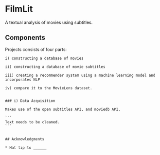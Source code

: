 # FilmLit

A textual analysis of movies using subtitles.

## Components

Projects consists of four parts:
~~~
i) constructing a database of movies
~~~
~~~
ii) constructing a database of movie subtitles
~~~
~~~
iii) creating a recommender system using a machine learning model and incorporates NLP
~~~
~~~
iv) compare it to the MovieLens dataset.
~~~
~~~

### i) Data Acquisition

Makes use of the open subtitles API, and moviedb API.

```
Text needs to be cleaned.
```


## Acknowledgments

* Hat tip to ______

